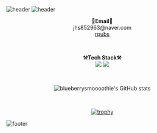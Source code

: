 ![header](https://capsule-render.vercel.app/api?type=waving&color=a13aa4&height=200&text=blueberrysmoooothie&animation=twinkling&fontColor=13eab4&fontSize=60&fontAlignY=20&stroke=FFFFFF)
![header](https://capsule-render.vercel.app/api?type=waving&color=313a74&section=footer&reversal=true&height=200&animation=twinkling&text=HAN%20SU&fontColor=13eab4&fontSize=160&fontAlignY=75&stroke=FFFFFF)


<p align="center" display="inline-block">
  <Strong>📧Email📧</Strong>
   </br>jhs852963@naver.com</br>
  <a href="https://rpubs.com/blueberrysmoooothie">rpubs</a>
</p>

</br>

<p align="center" display="inline-block">
  <Strong>⚒️Tech Stack⚒️</Strong><br>
  <img src="https://img.shields.io/badge/Python-3776AB.svg?&style=for-the-badge&logo=Python&logoColor=white"> 
   <img src="https://img.shields.io/badge/R-FCC624.svg?&style=for-the-badge&logo=Linux&logoColor=black">

</p>

</br>

<div align="center">

![blueberrysmoooothie's GitHub stats](https://github-readme-stats.vercel.app/api?username=blueberrysmoooothie&show_icons=true&theme=swift)

</br>

[![trophy](https://github-profile-trophy.vercel.app/?username=blueberrysmoooothie&row=1)](https://github.com/ryo-ma/github-profile-trophy)

</div>

![footer](https://capsule-render.vercel.app/api?type=waving&section=footer&color=random)
